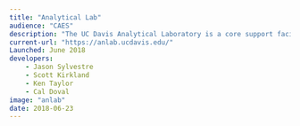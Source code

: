 ```yaml
---
title: "Analytical Lab"
audience: "CAES"
description: "The UC Davis Analytical Laboratory is a core support facility of the UC Davis College of Agriculture and Environmental Sciences."
current-url: "https://anlab.ucdavis.edu/"
Launched: June 2018
developers:
    - Jason Sylvestre
    - Scott Kirkland
    - Ken Taylor
    - Cal Doval
image: "anlab"
date: 2018-06-23
---
```

